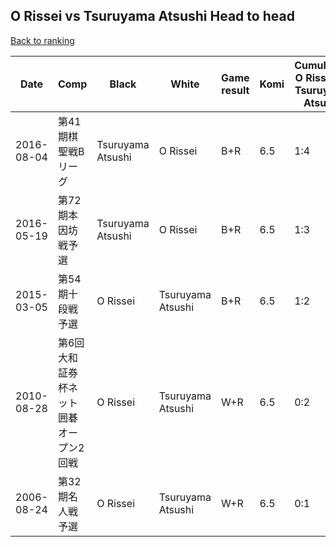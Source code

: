 ## O Rissei vs Tsuruyama Atsushi Head to head

[Back to ranking](../../index.md)




| **Date** | **Comp** | **Black** | **White** | **Game result** | **Komi** | **Cumulative O Rissei vs Tsuruyama Atsushi** | **O Rissei streak** | **Tsuruyama Atsushi streak** | 
| --- | --- | --- | --- | --- | --- | --- | --- | --- |
| 2016-08-04 | 第41期棋聖戦Bリーグ | Tsuruyama Atsushi | O Rissei | B+R | 6.5 | 1:4 | 0 | 2 | 
| 2016-05-19 | 第72期本因坊戦予選 | Tsuruyama Atsushi | O Rissei | B+R | 6.5 | 1:3 | 0 | 1 | 
| 2015-03-05 | 第54期十段戦予選 | O Rissei | Tsuruyama Atsushi | B+R | 6.5 | 1:2 | 1 | 0 | 
| 2010-08-28 | 第6回大和証券杯ネット囲碁オープン2回戦 | O Rissei | Tsuruyama Atsushi | W+R | 6.5 | 0:2 | 0 | 2 | 
| 2006-08-24 | 第32期名人戦予選 | O Rissei | Tsuruyama Atsushi | W+R | 6.5 | 0:1 | 0 | 1 |




